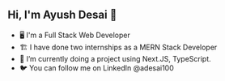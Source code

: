 ## Hi, I'm Ayush Desai 👋

- 🖥️ I'm a Full Stack Web Developer
- 🏗️ I have done two internships as a MERN Stack Developer
- 🦀 I’m currently doing a project using Next.JS, TypeScript.
- 🐦 You can follow me on LinkedIn @adesai100
